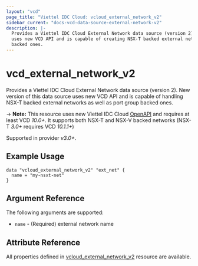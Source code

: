 ```yaml
---
layout: "vcd"
page_title: "Viettel IDC Cloud: vcloud_external_network_v2"
sidebar_current: "docs-vcd-data-source-external-network-v2"
description: |-
  Provides a Viettel IDC Cloud External Network data source (version 2). New version of this data source
  uses new VCD API and is capable of creating NSX-T backed external networks as well as port group
  backed ones.
---
```


# vcd\_external\_network\_v2

Provides a Viettel IDC Cloud External Network data source (version 2). New version of this data source uses new VCD
API and is capable of handling NSX-T backed external networks as well as port group backed ones.

-> **Note:** This resource uses new Viettel IDC Cloud
[OpenAPI](https://code.vmware.com/docs/11982/getting-started-with-vmware-cloud-director-openapi) and
requires at least VCD *10.0+*. It supports both NSX-T and NSX-V backed networks (NSX-T *3.0+* requires VCD *10.1.1+*)

Supported in provider *v3.0+*.

## Example Usage

```hcl
data "vcloud_external_network_v2" "ext_net" {
  name = "my-nsxt-net"
}
```

## Argument Reference

The following arguments are supported:

* `name` - (Required) external network name

## Attribute Reference

All properties defined in [vcloud_external_network_v2](/providers/vmware/vcd/latest/docs/resources/external_network_v2)
resource are available.
